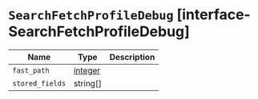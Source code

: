 # `SearchFetchProfileDebug` [interface-SearchFetchProfileDebug]

| Name | Type | Description |
| - | - | - |
| `fast_path` | [integer](./integer.md) | &nbsp; |
| `stored_fields` | string[] | &nbsp; |
